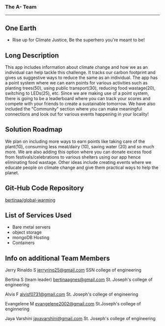### The A- Team
___
## One Earth

- Rise up for Climate Justice, Be the superhero you're meant to be!

## Long Description

This app includes information about climate change and how we as an individual can help tackle this challenge.
It tracks our carbon footprint and gives us suggestive ways to reduce the same as an individual. The app has a point system where we can earn points for various activities such as planting trees(50), using public transport(30), reducing food wastage(20), switching to LEDs(25), etc. 
Since we are making use of a point system, there is going to be a leaderboard where you can track your scores and compete with your friends to create a sustainable tomorrow.
We have also included the "Community" section where you can make meaningful connections and look out for various events happening in your locality!

## Solution Roadmap

We plan on including more ways to earn points like taking care of the plant(10), consuming less meat/dairy (10), saving water (20) and so much more.
We are also adding this option where you can donate excess food from festivals/celebrations to various shelters using our app hence eliminating food wastage.
Other ideas include creating events where we educate people on climate change and give them practical ways to help the planet.

## Git-Hub Code Repository

[bertinaa/global-warming](https://github.com/bertinaa/global-warming)

## List of Services Used

- Bare metal servers
- object storage
- mongoDB Hosting
- Containers

## Info on additional Team Members

Jerry Rinaldo S
jerryrino25@gmail.com
SSN college of engineering

Bertina S (team leader)
bertinaagnes@gmail.com
St. Joseph's college of engineering

Alvis F
alvisf0731@gmail.com
St. Joseph's college of engineering

Evangelene M
evangelene2002@gmail.com
St.Joseph's college of enginnering

Jaya Varshini 
jayavarshini@gmail.com
St. Joseph's college of engineering
